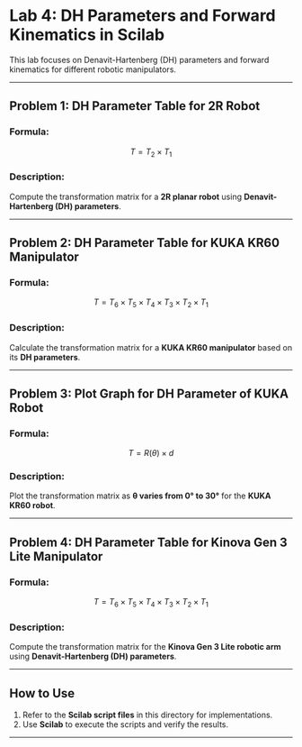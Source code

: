 # Lab 4: DH Parameters and Forward Kinematics in Scilab

This lab focuses on Denavit-Hartenberg (DH) parameters and forward kinematics for different robotic manipulators.

---

## **Problem 1: DH Parameter Table for 2R Robot**
### **Formula:**
$$
T = T_2 \times T_1
$$

### **Description:**  
Compute the transformation matrix for a **2R planar robot** using **Denavit-Hartenberg (DH) parameters**.

---

## **Problem 2: DH Parameter Table for KUKA KR60 Manipulator**
### **Formula:**
$$
T = T_6 \times T_5 \times T_4 \times T_3 \times T_2 \times T_1
$$

### **Description:**  
Calculate the transformation matrix for a **KUKA KR60 manipulator** based on its **DH parameters**.

---

## **Problem 3: Plot Graph for DH Parameter of KUKA Robot**
### **Formula:**
$$
T = R(\theta) \times d
$$

### **Description:**  
Plot the transformation matrix as **θ varies from 0° to 30°** for the **KUKA KR60 robot**.

---

## **Problem 4: DH Parameter Table for Kinova Gen 3 Lite Manipulator**
### **Formula:**
$$
T = T_6 \times T_5 \times T_4 \times T_3 \times T_2 \times T_1
$$

### **Description:**  
Compute the transformation matrix for the **Kinova Gen 3 Lite robotic arm** using **Denavit-Hartenberg (DH) parameters**.

---

## **How to Use**
1. Refer to the **Scilab script files** in this directory for implementations.
2. Use **Scilab** to execute the scripts and verify the results.

---

